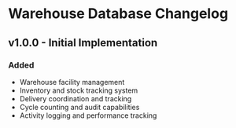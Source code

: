 # Warehouse Database Changelog

## v1.0.0 - Initial Implementation
### Added
- Warehouse facility management
- Inventory and stock tracking system
- Delivery coordination and tracking
- Cycle counting and audit capabilities
- Activity logging and performance tracking
